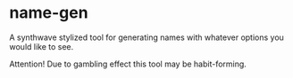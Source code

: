 # name-gen
A synthwave stylized tool for generating names with whatever options you would like to see.

Attention! Due to gambling effect this tool may be habit-forming.
